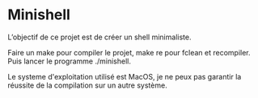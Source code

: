 # Minishell
L’objectif de ce projet est de créer un shell minimaliste.

Faire un make pour compiler le projet, make re pour fclean et recompiler. Puis lancer le programme ./minishell. 

Le systeme d'exploitation utilisé est MacOS, je ne peux pas garantir la réussite de la compilation sur un autre système.
